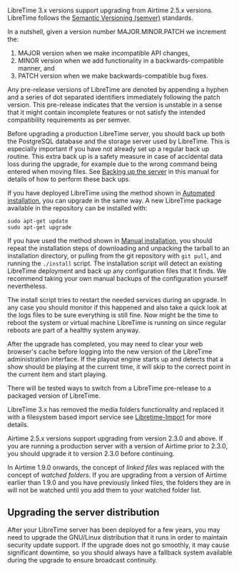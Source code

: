 LibreTime 3.x versions support upgrading from Airtime 2.5.x versions. LibreTime 
follows the [Semantic Versioning (semver)](http://semver.org/spec/v2.0.0.html) standards.

In a nutshell, given a version number MAJOR.MINOR.PATCH we increment the:

1. MAJOR version when we make incompatible API changes,
2. MINOR version when we add functionality in a backwards-compatible manner, and
3. PATCH version when we make backwards-compatible bug fixes.

Any pre-release versions of LibreTime are denoted by appending a hyphen and a series 
of dot separated identifiers immediately following the patch version. This pre-release
indicates that the version is unstable in a sense that it might contain incomplete
features or not satisfy the intended compatibility requirements as per semver.

Before upgrading a production LibreTime server, you should back up both the PostgreSQL
database and the storage server used by LibreTime. This is especially important if you 
have not already set up a regular back up routine. This extra back up is a safety measure 
in case of accidental data loss during the upgrade, for example due to the wrong command
being entered when moving files. See [Backing up the server](../backing-up-the-server/)
in this manual for details of how to perform these back ups.

If you have deployed LibreTime using the method shown in [Automated installation](../automated-installation/),
you can upgrade in the same way. A new LibreTime package available in 
the repository can be installed with:

    sudo apt-get update
    sudo apt-get upgrade

If you have used the method shown in [Manual installation](../manual-installation/), you should 
repeat the installation steps of downloading and unpacking the tarball to an 
installation directory, or pulling from the git repository with `git pull`, and 
running the `./install` script. The installation script will detect an existing 
LibreTime deployment and back up any configuration files that it finds. We recommend 
taking your own manual backups of the configuration yourself nevertheless.

The install script tries to restart the needed services during an upgrade. In any case
you should monitor if this happened and also take a quick look at the logs files to
be sure everything is still fine. Now might be the time to reboot the system or
virtual machine LibreTime is running on since regular reboots are part of a healthy
system anyway.

After the upgrade has completed, you may need to clear your web browser's cache 
before logging into the new version of the LibreTime administration interface. If
the playout engine starts up and detects that a show should be playing at the 
current time, it will skip to the correct point in the current item and start playing.

There will be tested ways to switch from a LibreTime pre-release to a packaged version
of LibreTime.

LibreTime 3.x has removed the media folders functionality and replaced it with 
a filesystem based import service see [Libretime-Import](../libretime-import) for more details.

Airtime 2.5.x versions support upgrading from version 2.3.0 and above. If you are
running a production server with a version of Airtime prior to 2.3.0, you should
upgrade it to version 2.3.0 before continuing. 

In Airtime 1.9.0 onwards, the concept of *linked files* was replaced with the
concept of *watched folders*. If you are upgrading from a version of Airtime 
earlier than 1.9.0 and you have previously linked files, the folders they are
in will not be watched until you add them to your watched folder list.

Upgrading the server distribution
---------------------------------

After your LibreTime server has been deployed for a few years, you may need to
upgrade the GNU/Linux distribution that it runs in order to maintain security
update support. If the upgrade does not go smoothly, it may cause significant
downtime, so you should always have a fallback system available during the 
upgrade to ensure broadcast continuity.
